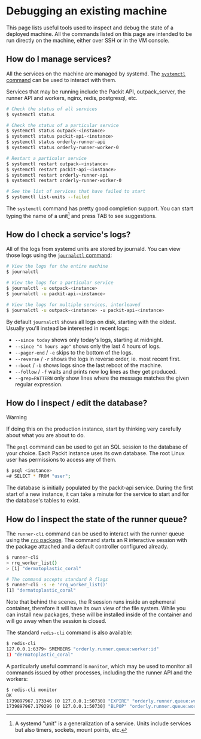 # Debugging an existing machine

This page lists useful tools used to inspect and debug the state of a deployed
machine. All the commands listed on this page are intended to be run directly
on the machine, either over SSH or in the VM console.

## How do I manage services?

All the services on the machine are managed by systemd. The
[`systemctl` command][systemctl] can be used to interact with them.

Services that may be running include the Packit API, outpack_server, the runner
API and workers, nginx, redis, postgresql, etc.

```sh
# Check the status of all services
$ systemctl status

# Check the status of a particular service
$ systemctl status outpack-<instance>
$ systemctl status packit-api-<instance>
$ systemctl status orderly-runner-api
$ systemctl status orderly-runner-worker-0

# Restart a particular service
$ systemctl restart outpack-<instance>
$ systemctl restart packit-api-<instance>
$ systemctl restart orderly-runner-api
$ systemctl restart orderly-runner-worker-0

# See the list of services that have failed to start
$ systemctl list-units --failed
```

The `systemctl` command has pretty good completion support. You can start
typing the name of a unit[^unit] and press TAB to see suggestions.

[systemctl]: https://www.freedesktop.org/software/systemd/man/latest/systemctl.html
[^unit]: A systemd "unit" is a generalization of a service. Units include
    services but also timers, sockets, mount points, etc.

## How do I check a service's logs?

All of the logs from systemd units are stored by journald. You can view those
logs using the [`journalctl` command][journalctl]:

```sh
# View the logs for the entire machine
$ journalctl

# View the logs for a particular service
$ journalctl -u outpack-<instance>
$ journalctl -u packit-api-<instance>

# View the logs for multiple services, interleaved
$ journalctl -u outpack-<instance> -u packit-api-<instance>
```

By default `journalctl` shows all logs on disk, starting with the oldest.
Usually you'll instead be interested in recent logs:
- `--since today` shows only today's logs, starting at midnight.
- `--since "4 hours ago"` shows only the last 4 hours of logs.
- `--pager-end` / `-e` skips to the bottom of the logs.
- `--reverse` / `-r` shows the logs in reverse order, ie. most recent first.
- `--boot` / `-b` shows logs since the last reboot of the machine.
- `--follow` / `-f` waits and prints new log lines as they get produced.
- `--grep=PATTERN` only show lines where the message matches the given regular
    expression.

[journalctl]: https://www.freedesktop.org/software/systemd/man/latest/journalctl.html

## How do I inspect / edit the database?

> [!WARNING]
> If doing this on the production instance, start by thinking very carefully
> about what you are about to do.

The `psql` command can be used to get an SQL session to the database of your
choice. Each Packit instance uses its own database. The root Linux user has
permissions to access any of them.

```sh
$ psql <instance>
=# SELECT * FROM "user";
```

The database is initially populated by the packit-api service. During the first
start of a new instance, it can take a minute for the service to start and for
the database's tables to exist.

## How do I inspect the state of the runner queue?

The `runner-cli` command can be used to interact with the runner queue using
the [`rrq` package](https://mrc-ide.github.io/rrq/). The command starts an R
interactive session with the package attached and a default controller
configured already.

```sh
$ runner-cli
> rrq_worker_list()
> [1] "dermatoplastic_coral"

# The command accepts standard R flags
$ runner-cli -s -e 'rrq_worker_list()'
[1] "dermatoplastic_coral"
```

Note that behind the scenes, the R session runs inside an ephemeral container,
therefore it will have its own view of the file system. While you can install
new packages, these will be installed inside of the container and will go away
when the session is closed.

The standard `redis-cli` command is also available:
```sh
$ redis-cli
127.0.0.1:6379> SMEMBERS "orderly.runner.queue:worker:id"
1) "dermatoplastic_coral"
```

A particularly useful command is `monitor`, which may be used to monitor all
commands issued by other processes, including the the runner API and the
workers:
```sh
$ redis-cli monitor
OK
1739897967.173346 [0 127.0.0.1:50730] "EXPIRE" "orderly.runner.queue:worker:dermatoplastic_coral:heartbeat" "30"
1739897967.179299 [0 127.0.0.1:50730] "BLPOP" "orderly.runner.queue:worker:dermatoplastic_coral:heartbeat:kill" "10"
```

